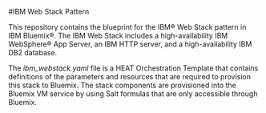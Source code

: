 #IBM Web Stack Pattern

This repository contains the blueprint for the IBM&reg; Web Stack pattern in IBM Bluemix&reg;. The IBM Web Stack includes a high-availability IBM WebSphere&reg; App Server, an IBM HTTP server, and a high-availability IBM DB2 database.

The _ibm_webstack.yaml_ file is a HEAT Orchestration Template that contains definitions of the parameters and resources that are required to provision this stack to Bluemix. The stack components are provisioned into the Bluemix VM service by using Salt formulas that are only accessible through Bluemix.
